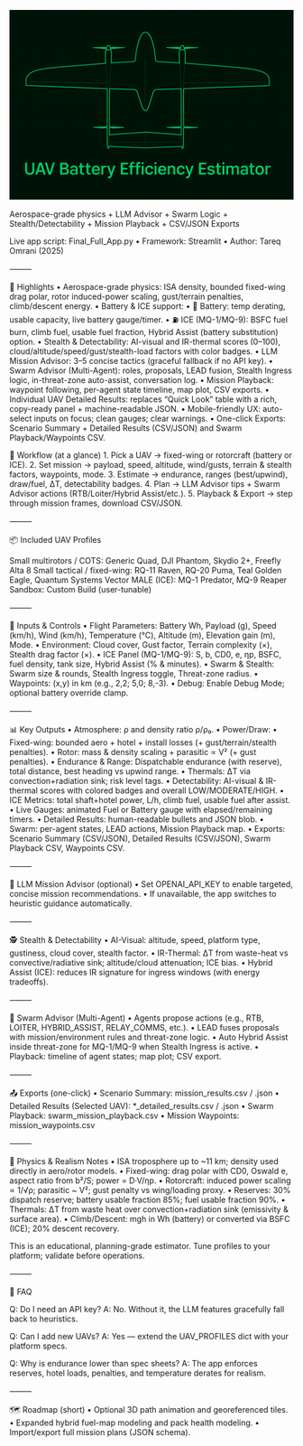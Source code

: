 ![UAV Battery Efficiency Estimator](banner.PNG)

Aerospace-grade physics + LLM Advisor + Swarm Logic + Stealth/Detectability + Mission Playback + CSV/JSON Exports

Live app script: Final_Full_App.py • Framework: Streamlit • Author: Tareq Omrani (2025)

⸻

🌟 Highlights
	•	Aerospace-grade physics: ISA density, bounded fixed-wing drag polar, rotor induced-power scaling, gust/terrain penalties, climb/descent energy.
	•	Battery & ICE support:
	•	🔋 Battery: temp derating, usable capacity, live battery gauge/timer.
	•	⛽ ICE (MQ-1/MQ-9): BSFC fuel burn, climb fuel, usable fuel fraction, Hybrid Assist (battery substitution) option.
	•	Stealth & Detectability: AI-visual and IR-thermal scores (0–100), cloud/altitude/speed/gust/stealth-load factors with color badges.
	•	LLM Mission Advisor: 3–5 concise tactics (graceful fallback if no API key).
	•	Swarm Advisor (Multi-Agent): roles, proposals, LEAD fusion, Stealth Ingress logic, in-threat-zone auto-assist, conversation log.
	•	Mission Playback: waypoint following, per-agent state timeline, map plot, CSV exports.
	•	Individual UAV Detailed Results: replaces “Quick Look” table with a rich, copy-ready panel + machine-readable JSON.
	•	Mobile-friendly UX: auto-select inputs on focus; clean gauges; clear warnings.
	•	One-click Exports: Scenario Summary + Detailed Results (CSV/JSON) and Swarm Playback/Waypoints CSV.

🧭 Workflow (at a glance)
	1.	Pick a UAV → fixed-wing or rotorcraft (battery or ICE).
	2.	Set mission → payload, speed, altitude, wind/gusts, terrain & stealth factors, waypoints, mode.
	3.	Estimate → endurance, ranges (best/upwind), draw/fuel, ΔT, detectability badges.
	4.	Plan → LLM Advisor tips + Swarm Advisor actions (RTB/Loiter/Hybrid Assist/etc.).
	5.	Playback & Export → step through mission frames, download CSV/JSON.

⸻

📦 Included UAV Profiles

Small multirotors / COTS: Generic Quad, DJI Phantom, Skydio 2+, Freefly Alta 8
Small tactical / fixed-wing: RQ-11 Raven, RQ-20 Puma, Teal Golden Eagle, Quantum Systems Vector
MALE (ICE): MQ-1 Predator, MQ-9 Reaper
Sandbox: Custom Build (user-tunable)

⸻

🔧 Inputs & Controls
	•	Flight Parameters: Battery Wh, Payload (g), Speed (km/h), Wind (km/h), Temperature (°C), Altitude (m), Elevation gain (m), Mode.
	•	Environment: Cloud cover, Gust factor, Terrain complexity (×), Stealth drag factor (×).
	•	ICE Panel (MQ-1/MQ-9): S, b, CD0, e, ηp, BSFC, fuel density, tank size, Hybrid Assist (% & minutes).
	•	Swarm & Stealth: Swarm size & rounds, Stealth Ingress toggle, Threat-zone radius.
	•	Waypoints: (x,y) in km (e.g., 2,2; 5,0; 8,-3).
	•	Debug: Enable Debug Mode; optional battery override clamp.

⸻

📊 Key Outputs
	•	Atmosphere: ρ and density ratio ρ/ρ₀.
	•	Power/Draw:
	•	Fixed-wing: bounded aero + hotel + install losses (+ gust/terrain/stealth penalties).
	•	Rotor: mass & density scaling + parasitic ∝ V² (+ gust penalties).
	•	Endurance & Range: Dispatchable endurance (with reserve), total distance, best heading vs upwind range.
	•	Thermals: ΔT via convection+radiation sink; risk level tags.
	•	Detectability: AI-visual & IR-thermal scores with colored badges and overall LOW/MODERATE/HIGH.
	•	ICE Metrics: total shaft+hotel power, L/h, climb fuel, usable fuel after assist.
	•	Live Gauges: animated Fuel or Battery gauge with elapsed/remaining timers.
	•	Detailed Results: human-readable bullets and JSON blob.
	•	Swarm: per-agent states, LEAD actions, Mission Playback map.
	•	Exports: Scenario Summary (CSV/JSON), Detailed Results (CSV/JSON), Swarm Playback CSV, Waypoints CSV.

⸻

🧠 LLM Mission Advisor (optional)
	•	Set OPENAI_API_KEY to enable targeted, concise mission recommendations.
	•	If unavailable, the app switches to heuristic guidance automatically.

⸻

🕵️ Stealth & Detectability
	•	AI-Visual: altitude, speed, platform type, gustiness, cloud cover, stealth factor.
	•	IR-Thermal: ΔT from waste-heat vs convective/radiative sink; altitude/cloud attenuation; ICE bias.
	•	Hybrid Assist (ICE): reduces IR signature for ingress windows (with energy tradeoffs).

⸻

🐝 Swarm Advisor (Multi-Agent)
	•	Agents propose actions (e.g., RTB, LOITER, HYBRID_ASSIST, RELAY_COMMS, etc.).
	•	LEAD fuses proposals with mission/environment rules and threat-zone logic.
	•	Auto Hybrid Assist inside threat-zone for MQ-1/MQ-9 when Stealth Ingress is active.
	•	Playback: timeline of agent states; map plot; CSV export.

⸻

📤 Exports (one-click)
	•	Scenario Summary: mission_results.csv / .json
	•	Detailed Results (Selected UAV): *_detailed_results.csv / .json
	•	Swarm Playback: swarm_mission_playback.csv
	•	Mission Waypoints: mission_waypoints.csv

⸻

🧪 Physics & Realism Notes
	•	ISA troposphere up to ~11 km; density used directly in aero/rotor models.
	•	Fixed-wing: drag polar with CD0, Oswald e, aspect ratio from b²/S; power = D·V/ηp.
	•	Rotorcraft: induced power scaling ∝ 1/√ρ; parasitic ~ V²; gust penalty vs wing/loading proxy.
	•	Reserves: 30% dispatch reserve; battery usable fraction 85%; fuel usable fraction 90%.
	•	Thermals: ΔT from waste heat over convection+radiation sink (emissivity & surface area).
	•	Climb/Descent: mgh in Wh (battery) or converted via BSFC (ICE); 20% descent recovery.

This is an educational, planning-grade estimator. Tune profiles to your platform; validate before operations.

⸻

🧩 FAQ

Q: Do I need an API key?
A: No. Without it, the LLM features gracefully fall back to heuristics.

Q: Can I add new UAVs?
A: Yes — extend the UAV_PROFILES dict with your platform specs.

Q: Why is endurance lower than spec sheets?
A: The app enforces reserves, hotel loads, penalties, and temperature derates for realism.

⸻

🗺️ Roadmap (short)
	•	Optional 3D path animation and georeferenced tiles.
	•	Expanded hybrid fuel-map modeling and pack health modeling.
	•	Import/export full mission plans (JSON schema).
